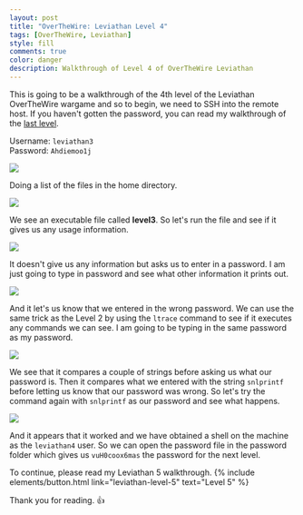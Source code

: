 ```yaml
---
layout: post
title: "OverTheWire: Leviathan Level 4"
tags: [OverTheWire, Leviathan]
style: fill
comments: true
color: danger
description: Walkthrough of Level 4 of OverTheWire Leviathan
---
```


This is going to be a walkthrough of the 4th level of the Leviathan OverTheWire wargame and so to begin, we need to SSH into the remote host. If you haven't gotten the password, you can read my walkthrough of the [last level](leviathan-level-3).

Username: `leviathan3`  
Password: `Ahdiemoo1j`

![](/assets/posts/OverTheWire/Leviathan/Level4/picture1.png)

Doing a list of the files in the home directory. 

![](/assets/posts/OverTheWire/Leviathan/Level4/picture2.png)

We see an executable file called **level3**. So let's run the file and see if it gives us any usage information.

![](/assets/posts/OverTheWire/Leviathan/Level4/picture3.png)

It doesn't give us any information but asks us to enter in a password. I am just going to type in password and see what other information it prints out.

![](/assets/posts/OverTheWire/Leviathan/Level4/picture4.png)

And it let's us know that we entered in the wrong password. We can use the same trick as the Level 2 by using the `ltrace` command to see if it executes any commands we can see. I am going to be typing in the same password as my password.

![](/assets/posts/OverTheWire/Leviathan/Level4/picture5.png)

We see that it compares a couple of strings before asking us what our password is. Then it compares what we entered with the string `snlprintf` before letting us know that our password was wrong. So let's try the command again with `snlprintf` as our password and see what happens.

![](/assets/posts/OverTheWire/Leviathan/Level4/picture6.png)

And it appears that it worked and we have obtained a shell on the machine as the `leviathan4` user. So we can open the password file in the password folder which gives us `vuH0coox6mas` the password for the next level.

To continue, please read my Leviathan 5 walkthrough. {% include elements/button.html link="leviathan-level-5" text="Level 5" %}

Thank you for reading. :+1: